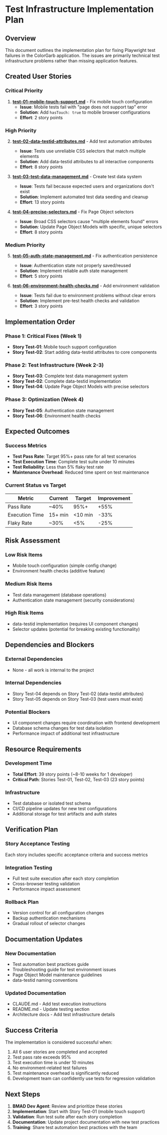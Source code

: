 # Test Infrastructure Implementation Plan

## Overview
This document outlines the implementation plan for fixing Playwright test failures in the ColorGarb application. The issues are primarily technical test infrastructure problems rather than missing application features.

## Created User Stories

### Critical Priority
1. **[test-01-mobile-touch-support.md](./test-01-mobile-touch-support.md)** - Fix mobile touch configuration
   - **Issue**: Mobile tests fail with "page does not support tap" error
   - **Solution**: Add `hasTouch: true` to mobile browser configurations
   - **Effort**: 2 story points

### High Priority
2. **[test-02-data-testid-attributes.md](./test-02-data-testid-attributes.md)** - Add test automation attributes
   - **Issue**: Tests use unreliable CSS selectors that match multiple elements
   - **Solution**: Add data-testid attributes to all interactive components
   - **Effort**: 8 story points

3. **[test-03-test-data-management.md](./test-03-test-data-management.md)** - Create test data system
   - **Issue**: Tests fail because expected users and organizations don't exist
   - **Solution**: Implement automated test data seeding and cleanup
   - **Effort**: 13 story points

4. **[test-04-precise-selectors.md](./test-04-precise-selectors.md)** - Fix Page Object selectors
   - **Issue**: Broad CSS selectors cause "multiple elements found" errors
   - **Solution**: Update Page Object Models with specific, unique selectors
   - **Effort**: 8 story points

### Medium Priority
5. **[test-05-auth-state-management.md](./test-05-auth-state-management.md)** - Fix authentication persistence
   - **Issue**: Authentication state not properly saved/reused
   - **Solution**: Implement reliable auth state management
   - **Effort**: 5 story points

6. **[test-06-environment-health-checks.md](./test-06-environment-health-checks.md)** - Add environment validation
   - **Issue**: Tests fail due to environment problems without clear errors
   - **Solution**: Implement pre-test health checks and validation
   - **Effort**: 3 story points

## Implementation Order

### Phase 1: Critical Fixes (Week 1)
- **Story Test-01**: Mobile touch support configuration
- **Story Test-02**: Start adding data-testid attributes to core components

### Phase 2: Test Infrastructure (Week 2-3)
- **Story Test-03**: Complete test data management system
- **Story Test-02**: Complete data-testid implementation
- **Story Test-04**: Update Page Object Models with precise selectors

### Phase 3: Optimization (Week 4)
- **Story Test-05**: Authentication state management
- **Story Test-06**: Environment health checks

## Expected Outcomes

### Success Metrics
- **Test Pass Rate**: Target 95%+ pass rate for all test scenarios
- **Test Execution Time**: Complete test suite under 10 minutes
- **Test Reliability**: Less than 5% flaky test rate
- **Maintenance Overhead**: Reduced time spent on test maintenance

### Current Status vs Target
| Metric | Current | Target | Improvement |
|--------|---------|--------|-------------|
| Pass Rate | ~40% | 95%+ | +55% |
| Execution Time | 15+ min | <10 min | -33% |
| Flaky Rate | ~30% | <5% | -25% |

## Risk Assessment

### Low Risk Items
- Mobile touch configuration (simple config change)
- Environment health checks (additive feature)

### Medium Risk Items
- Test data management (database operations)
- Authentication state management (security considerations)

### High Risk Items
- data-testid implementation (requires UI component changes)
- Selector updates (potential for breaking existing functionality)

## Dependencies and Blockers

### External Dependencies
- None - all work is internal to the project

### Internal Dependencies
- Story Test-04 depends on Story Test-02 (data-testid attributes)
- Story Test-05 depends on Story Test-03 (test users must exist)

### Potential Blockers
- UI component changes require coordination with frontend development
- Database schema changes for test data isolation
- Performance impact of additional test infrastructure

## Resource Requirements

### Development Time
- **Total Effort**: 39 story points (~8-10 weeks for 1 developer)
- **Critical Path**: Stories Test-01, Test-02, Test-03 (23 story points)

### Infrastructure
- Test database or isolated test schema
- CI/CD pipeline updates for new test configurations
- Additional storage for test artifacts and auth states

## Verification Plan

### Story Acceptance Testing
Each story includes specific acceptance criteria and success metrics

### Integration Testing
- Full test suite execution after each story completion
- Cross-browser testing validation
- Performance impact assessment

### Rollback Plan
- Version control for all configuration changes
- Backup authentication mechanisms
- Gradual rollout of selector changes

## Documentation Updates

### New Documentation
- Test automation best practices guide
- Troubleshooting guide for test environment issues
- Page Object Model maintenance guidelines
- data-testid naming conventions

### Updated Documentation
- CLAUDE.md - Add test execution instructions
- README.md - Update testing section
- Architecture docs - Add test infrastructure details

## Success Criteria

The implementation is considered successful when:
1. All 6 user stories are completed and accepted
2. Test pass rate exceeds 95%
3. Test execution time is under 10 minutes
4. No environment-related test failures
5. Test maintenance overhead is significantly reduced
6. Development team can confidently use tests for regression validation

## Next Steps

1. **BMAD Dev Agent**: Review and prioritize these stories
2. **Implementation**: Start with Story Test-01 (mobile touch support)
3. **Validation**: Run test suite after each story completion
4. **Documentation**: Update project documentation with new test practices
5. **Training**: Share test automation best practices with the team
